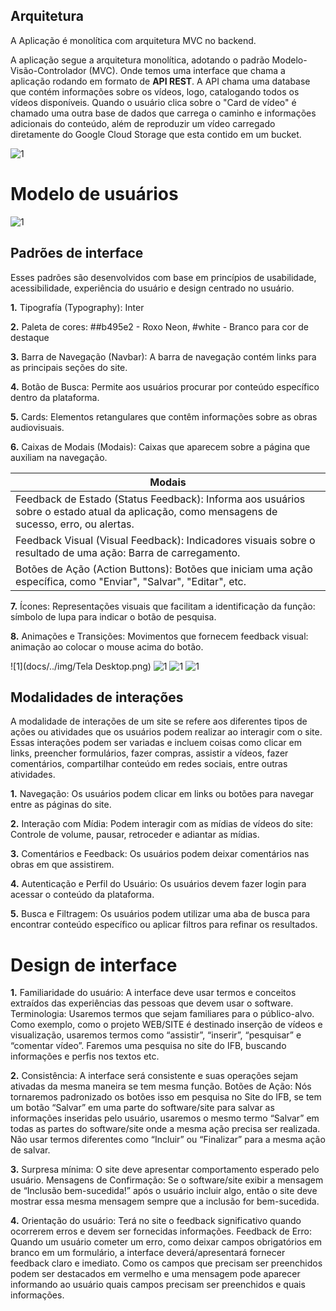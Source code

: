 ## Arquitetura
A Aplicação é monolítica com arquitetura MVC no backend.

A aplicação segue a arquitetura monolítica, adotando o padrão Modelo-Visão-Controlador (MVC). Onde temos uma interface que chama a aplicação rodando em formato de **API REST**.
A API chama uma database que contém informações sobre os vídeos, logo, catalogando todos os vídeos disponíveis. Quando o usuário clica sobre o "Card de vídeo" é chamado uma outra base de dados que carrega o caminho e informações adicionais do conteúdo, além de reproduzir um vídeo carregado diretamente do Google Cloud Storage que esta contido em um bucket. 

![1](docs/../img/Arquitetura.png)

# Modelo de usuários

![1](docs/../img/User.png)

## Padrões de interface

Esses padrões são desenvolvidos com base em princípios de usabilidade, acessibilidade, experiência do usuário e design centrado no usuário.

**1.** Tipografía (Typography): Inter

**2.** Paleta de cores: ##b495e2 - Roxo Neon, #white - Branco para cor de destaque

**3.** Barra de Navegação (Navbar): A barra de navegação contém links para as principais seções do site.

**4.** Botão de Busca: Permite aos usuários procurar por conteúdo específico dentro da plataforma.

**5.** Cards: Elementos retangulares que contêm informações sobre as obras audiovisuais.

**6.** Caixas de Modais (Modais): Caixas que aparecem sobre a página que auxiliam na navegação.

|Modais|
|------------------|
|Feedback de Estado (Status Feedback): Informa aos usuários sobre o estado atual da aplicação, como mensagens de sucesso, erro, ou alertas.|
|Feedback Visual (Visual Feedback): Indicadores visuais sobre o resultado de uma ação: Barra de carregamento.|
|Botões de Ação (Action Buttons): Botões que iniciam uma ação específica, como "Enviar", "Salvar", "Editar", etc.|

**7.** Ícones: Representações visuais que facilitam a identificação da função: símbolo de lupa para indicar o botão de pesquisa.

**8.** Animações e Transições: Movimentos que fornecem feedback visual: animação ao colocar o mouse acima do botão.

![1](docs/../img/Tela Desktop.png)
![1](docs/../img/desktopfilter.png)
![1](docs/../img/android1.png)
![1](docs/../img/android2.png)

## Modalidades de interações

A modalidade de interações de um site se refere aos diferentes tipos de ações ou atividades que os usuários podem realizar ao interagir com o site. Essas interações podem ser variadas e incluem coisas como clicar em links, preencher formulários, fazer compras, assistir a vídeos, fazer comentários, compartilhar conteúdo em redes sociais, entre outras atividades.

**1.** Navegação: Os usuários podem clicar em links ou botões para navegar entre as páginas do site.

**2.** Interação com Mídia: Podem interagir com as mídias de vídeos do site: Controle de volume, pausar, retroceder e adiantar as mídias.

**3.** Comentários e Feedback: Os usuários podem deixar comentários nas obras em que assistirem.

**4.** Autenticação e Perfil do Usuário: Os usuários devem fazer login para acessar o conteúdo da plataforma.

**5.** Busca e Filtragem: Os usuários podem utilizar uma aba de busca para encontrar conteúdo específico ou aplicar filtros para refinar os resultados.

# Design de interface

**1.** Familiaridade do usuário:  A interface deve usar termos e conceitos extraídos das experiências das pessoas que devem usar o software.                
   Terminologia: Usaremos termos que sejam familiares para o público-alvo. Como exemplo, como o projeto WEB/SITE é destinado inserção de vídeos e visualização, usaremos termos como “assistir”, “inserir”, “pesquisar” e “comentar vídeo”. Faremos uma pesquisa no site do IFB, buscando informações e perfis nos textos etc.   

**2.** Consistência: A interface será consistente e suas operações sejam ativadas da mesma maneira se tem mesma função.
   Botões de Ação: Nós tornaremos padronizado os botões isso em pesquisa no Site do IFB, se tem um botão “Salvar” em uma parte do software/site para salvar as informações inseridas pelo usuário, usaremos o mesmo termo “Salvar” em todas as partes do software/site onde a mesma ação precisa ser realizada. Não usar termos diferentes como “Incluir” ou “Finalizar” para a mesma ação de salvar.   

**3.** Surpresa mínima:  O site deve apresentar comportamento esperado pelo usuário.
   Mensagens de Confirmação: Se o software/site exibir a mensagem de “Inclusão bem-sucedida!” após o usuário incluir algo, então o site deve mostrar essa mesma mensagem sempre que a inclusão for bem-sucedida.    

**4.** Orientação do usuário: Terá no site o feedback significativo quando ocorrerem erros e devem ser fornecidas informações.
   Feedback de Erro: Quando um usuário cometer um erro, como deixar campos obrigatórios em branco em um formulário, a interface deverá/apresentará fornecer feedback claro e imediato. Como os campos que precisam ser preenchidos podem ser destacados em vermelho e uma mensagem pode aparecer informando ao usuário quais campos precisam ser preenchidos e quais informações.   



